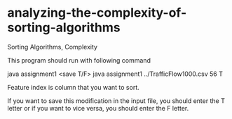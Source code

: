 # analyzing-the-complexity-of-sorting-algorithms
Sorting Algorithms, Complexity

This program should run with following command

java assignment1 <dataset path> <feature index> <save T/F>
java assignment1 ../TrafficFlow1000.csv 56 T

Feature index is column that you want to sort. 

If you want to save this modification in the input file, you should enter the T letter or if you want to vice versa, you should enter the F letter.

